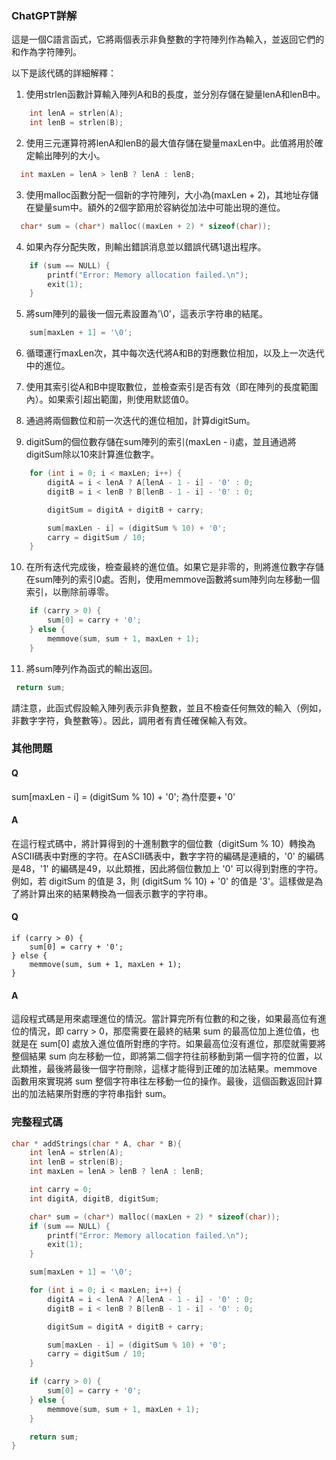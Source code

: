 ### ChatGPT詳解

這是一個C語言函式，它將兩個表示非負整數的字符陣列作為輸入，並返回它們的和作為字符陣列。

以下是該代碼的詳細解釋：

1. 使用strlen函數計算輸入陣列A和B的長度，並分別存儲在變量lenA和lenB中。
```c
    int lenA = strlen(A);
    int lenB = strlen(B);
```
2. 使用三元運算符將lenA和lenB的最大值存儲在變量maxLen中。此值將用於確定輸出陣列的大小。
```c
  int maxLen = lenA > lenB ? lenA : lenB;
```
3. 使用malloc函數分配一個新的字符陣列，大小為(maxLen + 2)，其地址存儲在變量sum中。額外的2個字節用於容納從加法中可能出現的進位。
```c
  char* sum = (char*) malloc((maxLen + 2) * sizeof(char));
```
4. 如果內存分配失敗，則輸出錯誤消息並以錯誤代碼1退出程序。
```c
    if (sum == NULL) {
        printf("Error: Memory allocation failed.\n");
        exit(1);
    }
```
5. 將sum陣列的最後一個元素設置為'\0'，這表示字符串的結尾。
```c
    sum[maxLen + 1] = '\0';
```
6. 循環運行maxLen次，其中每次迭代將A和B的對應數位相加，以及上一次迭代中的進位。

7. 使用其索引從A和B中提取數位，並檢查索引是否有效（即在陣列的長度範圍內）。如果索引超出範圍，則使用默認值0。

8. 通過將兩個數位和前一次迭代的進位相加，計算digitSum。

9. digitSum的個位數存儲在sum陣列的索引(maxLen - i)處，並且通過將digitSum除以10來計算進位數字。
```c
    for (int i = 0; i < maxLen; i++) {
        digitA = i < lenA ? A[lenA - 1 - i] - '0' : 0;
        digitB = i < lenB ? B[lenB - 1 - i] - '0' : 0;

        digitSum = digitA + digitB + carry;

        sum[maxLen - i] = (digitSum % 10) + '0';
        carry = digitSum / 10;
    }
```
10. 在所有迭代完成後，檢查最終的進位值。如果它是非零的，則將進位數字存儲在sum陣列的索引0處。否則，使用memmove函數將sum陣列向左移動一個索引，以刪除前導零。
```c
    if (carry > 0) {
        sum[0] = carry + '0';
    } else {
        memmove(sum, sum + 1, maxLen + 1);
    }
```
11. 將sum陣列作為函式的輸出返回。
```c
 return sum;
```
請注意，此函式假設輸入陣列表示非負整數，並且不檢查任何無效的輸入（例如，非數字字符，負整數等）。因此，調用者有責任確保輸入有效。

### 其他問題
#### Q
sum[maxLen - i] = (digitSum % 10) + '0';
為什麼要+ '0'
#### A
在這行程式碼中，將計算得到的十進制數字的個位數（digitSum % 10）轉換為ASCII碼表中對應的字符。在ASCII碼表中，數字字符的編碼是連續的，'0' 的編碼是48，'1' 的編碼是49，以此類推，因此將個位數加上 '0' 可以得到對應的字符。例如，若 digitSum 的值是 3，則 (digitSum % 10) + '0' 的值是 '3'。這樣做是為了將計算出來的結果轉換為一個表示數字的字符串。

#### Q
    if (carry > 0) {
        sum[0] = carry + '0';
    } else {
        memmove(sum, sum + 1, maxLen + 1);
    }
#### A
這段程式碼是用來處理進位的情況。當計算完所有位數的和之後，如果最高位有進位的情況，即 carry > 0，那麼需要在最終的結果 sum 的最高位加上進位值，也就是在 sum[0] 處放入進位值所對應的字符。如果最高位沒有進位，那麼就需要將整個結果 sum 向左移動一位，即將第二個字符往前移動到第一個字符的位置，以此類推，最後將最後一個字符刪除，這樣才能得到正確的加法結果。memmove 函數用來實現將 sum 整個字符串往左移動一位的操作。最後，這個函數返回計算出的加法結果所對應的字符串指針 sum。

### 完整程式碼
``` c
char * addStrings(char * A, char * B){
    int lenA = strlen(A);
    int lenB = strlen(B);
    int maxLen = lenA > lenB ? lenA : lenB;

    int carry = 0;
    int digitA, digitB, digitSum;

    char* sum = (char*) malloc((maxLen + 2) * sizeof(char));
    if (sum == NULL) {
        printf("Error: Memory allocation failed.\n");
        exit(1);
    }

    sum[maxLen + 1] = '\0';

    for (int i = 0; i < maxLen; i++) {
        digitA = i < lenA ? A[lenA - 1 - i] - '0' : 0;
        digitB = i < lenB ? B[lenB - 1 - i] - '0' : 0;

        digitSum = digitA + digitB + carry;

        sum[maxLen - i] = (digitSum % 10) + '0';
        carry = digitSum / 10;
    }

    if (carry > 0) {
        sum[0] = carry + '0';
    } else {
        memmove(sum, sum + 1, maxLen + 1);
    }

    return sum;
}
```
